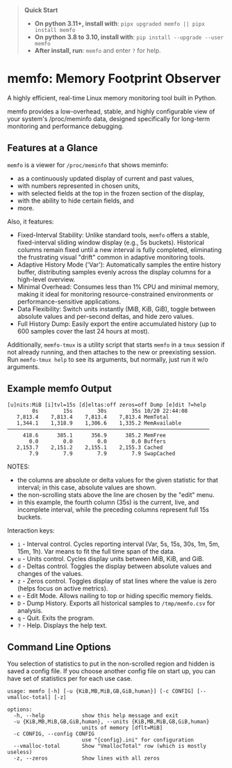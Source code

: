 >**Quick Start**
>* **On python 3.11+, install with**: `pipx upgraded memfo || pipx install memfo`
>* **On python 3.8 to 3.10, install with**: `pip install --upgrade --user memfo`
>* **After install, run**: `memfo` and enter `?` for help.

# memfo: Memory Footprint Observer

A highly efficient, real-time Linux memory monitoring tool built in Python.

memfo provides a low-overhead, stable, and highly configurable view of your system's /proc/meminfo data, designed specifically for long-term monitoring and performance debugging.

## Features at a Glance

`memfo` is a viewer for `/proc/meminfo` that shows meminfo:
* as a continuously updated display of current and past values,
* with numbers represented in chosen units,
* with selected fields at the top in the frozen section of the display,
* with the ability to hide certain fields, and
* more.

Also, it features:
* Fixed-Interval Stability: Unlike standard tools, `memfo` offers a stable, fixed-interval sliding window display (e.g., 5s buckets). Historical columns remain fixed until a new interval is fully completed, eliminating the frustrating visual "drift" common in adaptive monitoring tools.
* Adaptive History Mode ('Var'): Automatically samples the entire history buffer, distributing samples evenly across the display columns for a high-level overview.
* Minimal Overhead: Consumes less than 1% CPU and minimal memory, making it ideal for monitoring resource-constrained environments or performance-sensitive applications.
* Data Flexibility: Switch units instantly (MiB, KiB, GiB), toggle between absolute values and per-second deltas, and hide zero values.
* Full History Dump: Easily export the entire accumulated history (up to 600 samples cover the last 24 hours at most).

Additionally, `memfo-tmux` is a utility script that starts `memfo` in a `tmux` session if not already running, and then attaches to the new or preexisting session. Run `memfo-tmux help` to see its arguments, but normally, just run it w/o arguments.

## Example memfo Output
```
[u]nits:MiB [i]tvl=15s [d]eltas:off zeros=off Dump [e]dit ?=help
        0s        15s        30s        35s 10/20 22:44:08
   7,813.4    7,813.4    7,813.4    7,813.4 MemTotal
   1,344.1    1,318.9    1,306.6    1,335.2 MemAvailable
─────────────────────────────────────────────────────────────────
     418.6      385.1      356.9      385.2 MemFree
       0.0        0.0        0.0        0.0 Buffers
   2,153.7    2,151.2    2,155.1    2,155.3 Cached
       7.9        7.9        7.9        7.9 SwapCached
```
NOTES:
* the columns are absolute or delta values for the given statistic for that interval; in this case, absolute values are shown.
* the non-scrolling stats above the line are chosen by the "edit" menu.
* in this example, the fourth column (35s) is the current, live, and incomplete interval, while the preceding columns represent full 15s buckets.

Interaction keys:
* `i`	- Interval control.	Cycles reporting interval (Var, 5s, 15s, 30s, 1m, 5m, 15m, 1h). Var means to fit the full time span of the data.
* `u` -	Units control.	Cycles display units between MiB, KiB, and GiB.
* `d` - Deltas control.	Toggles the display between absolute values and changes of the values.
* `z`	- Zeros control. Toggles display of stat lines where the value is zero (helps focus on active metrics).
* `e` - Edit Mode.	Allows nailing to top or hiding specific memory fields.
* `D`	- Dump History.	Exports all historical samples to `/tmp/memfo.csv` for analysis.
* `q` -	Quit. Exits the program.
* `?`	- Help. Displays the help text.

## Command Line Options
You selection of statistics to put in the non-scrolled region and hidden is saved a config file. If you choose another config file on start up, you can have set of statistics per for each use case.
```
usage: memfo [-h] [-u {KiB,MB,MiB,GB,GiB,human}] [-c CONFIG] [--vmalloc-total] [-z]

options:
  -h, --help            show this help message and exit
  -u {KiB,MB,MiB,GB,GiB,human}, --units {KiB,MB,MiB,GB,GiB,human}
                        units of memory [dflt=MiB]
  -c CONFIG, --config CONFIG
                        use "{config}.ini" for configuration
  --vmalloc-total       Show "VmallocTotal" row (which is mostly useless)
  -z, --zeros           Show lines with all zeros

```
